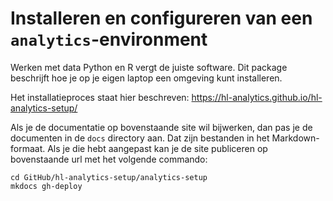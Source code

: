 # Installeren en configureren van een ```analytics```-environment 
Werken met data Python en R vergt de juiste software. Dit package beschrijft hoe je op je eigen laptop een omgeving kunt installeren.

Het installatieproces staat hier beschreven: https://hl-analytics.github.io/hl-analytics-setup/

Als je de documentatie op bovenstaande site wil bijwerken, dan pas je de documenten in de ```docs``` directory aan. Dat zijn bestanden in het Markdown-formaat. Als je die hebt aangepast kan je de site publiceren op bovenstaande url met het volgende commando:

```
cd GitHub/hl-analytics-setup/analytics-setup
mkdocs gh-deploy
```